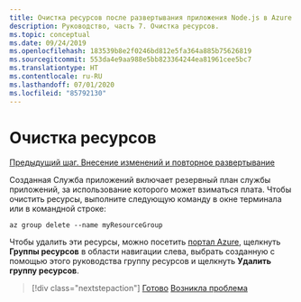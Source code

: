 ```yaml
---
title: Очистка ресурсов после развертывания приложения Node.js в Azure с помощью Azure CLI
description: Руководство, часть 7. Очистка ресурсов.
ms.topic: conceptual
ms.date: 09/24/2019
ms.openlocfilehash: 183539b8e2f0246bd812e5fa364a885b75626819
ms.sourcegitcommit: 553da4e9aa988e5bb823364244ea81961cee5bc7
ms.translationtype: HT
ms.contentlocale: ru-RU
ms.lasthandoff: 07/01/2020
ms.locfileid: "85792130"
---
```

# <a name="clean-up-resources"></a>Очистка ресурсов

[Предыдущий шаг. Внесение изменений и повторное развертывание](tutorial-vscode-docker-node-06.md)

Созданная Служба приложений включает резервный план службы приложений, за использование которого может взиматься плата. Чтобы очистить ресурсы, выполните следующую команду в окне терминала или в командной строке:

```azurecli
az group delete --name myResourceGroup
```

Чтобы удалить эти ресурсы, можно посетить [портал Azure](https://portal.azure.com), щелкнуть **Группы ресурсов** в области навигации слева, выбрать созданную с помощью этого руководства группу ресурсов и щелкнуть **Удалить группу ресурсов**.

> [!div class="nextstepaction"]
> [Готово](node-howto-deploy-web-app.md) [Возникла проблема](https://www.research.net/r/PWZWZ52?tutorial=node-deployment&step=clean-up-resources)
